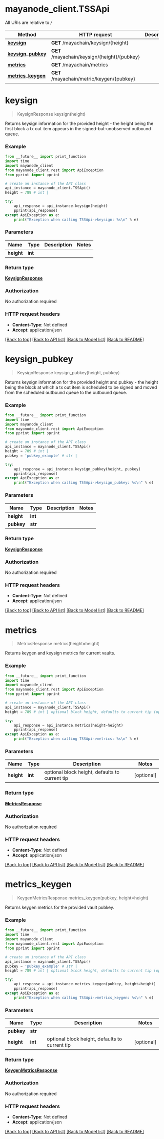 # mayanode_client.TSSApi

All URIs are relative to */*

Method | HTTP request | Description
------------- | ------------- | -------------
[**keysign**](TSSApi.md#keysign) | **GET** /mayachain/keysign/{height} | 
[**keysign_pubkey**](TSSApi.md#keysign_pubkey) | **GET** /mayachain/keysign/{height}/{pubkey} | 
[**metrics**](TSSApi.md#metrics) | **GET** /mayachain/metrics | 
[**metrics_keygen**](TSSApi.md#metrics_keygen) | **GET** /mayachain/metric/keygen/{pubkey} | 

# **keysign**
> KeysignResponse keysign(height)



Returns keysign information for the provided height - the height being the first block a tx out item appears in the signed-but-unobserved outbound queue.

### Example
```python
from __future__ import print_function
import time
import mayanode_client
from mayanode_client.rest import ApiException
from pprint import pprint

# create an instance of the API class
api_instance = mayanode_client.TSSApi()
height = 789 # int | 

try:
    api_response = api_instance.keysign(height)
    pprint(api_response)
except ApiException as e:
    print("Exception when calling TSSApi->keysign: %s\n" % e)
```

### Parameters

Name | Type | Description  | Notes
------------- | ------------- | ------------- | -------------
 **height** | **int**|  | 

### Return type

[**KeysignResponse**](KeysignResponse.md)

### Authorization

No authorization required

### HTTP request headers

 - **Content-Type**: Not defined
 - **Accept**: application/json

[[Back to top]](#) [[Back to API list]](../README.md#documentation-for-api-endpoints) [[Back to Model list]](../README.md#documentation-for-models) [[Back to README]](../README.md)

# **keysign_pubkey**
> KeysignResponse keysign_pubkey(height, pubkey)



Returns keysign information for the provided height and pubkey - the height being the block at which a tx out item is scheduled to be signed and moved from the scheduled outbound queue to the outbound queue.

### Example
```python
from __future__ import print_function
import time
import mayanode_client
from mayanode_client.rest import ApiException
from pprint import pprint

# create an instance of the API class
api_instance = mayanode_client.TSSApi()
height = 789 # int | 
pubkey = 'pubkey_example' # str | 

try:
    api_response = api_instance.keysign_pubkey(height, pubkey)
    pprint(api_response)
except ApiException as e:
    print("Exception when calling TSSApi->keysign_pubkey: %s\n" % e)
```

### Parameters

Name | Type | Description  | Notes
------------- | ------------- | ------------- | -------------
 **height** | **int**|  | 
 **pubkey** | **str**|  | 

### Return type

[**KeysignResponse**](KeysignResponse.md)

### Authorization

No authorization required

### HTTP request headers

 - **Content-Type**: Not defined
 - **Accept**: application/json

[[Back to top]](#) [[Back to API list]](../README.md#documentation-for-api-endpoints) [[Back to Model list]](../README.md#documentation-for-models) [[Back to README]](../README.md)

# **metrics**
> MetricsResponse metrics(height=height)



Returns keygen and keysign metrics for current vaults.

### Example
```python
from __future__ import print_function
import time
import mayanode_client
from mayanode_client.rest import ApiException
from pprint import pprint

# create an instance of the API class
api_instance = mayanode_client.TSSApi()
height = 789 # int | optional block height, defaults to current tip (optional)

try:
    api_response = api_instance.metrics(height=height)
    pprint(api_response)
except ApiException as e:
    print("Exception when calling TSSApi->metrics: %s\n" % e)
```

### Parameters

Name | Type | Description  | Notes
------------- | ------------- | ------------- | -------------
 **height** | **int**| optional block height, defaults to current tip | [optional] 

### Return type

[**MetricsResponse**](MetricsResponse.md)

### Authorization

No authorization required

### HTTP request headers

 - **Content-Type**: Not defined
 - **Accept**: application/json

[[Back to top]](#) [[Back to API list]](../README.md#documentation-for-api-endpoints) [[Back to Model list]](../README.md#documentation-for-models) [[Back to README]](../README.md)

# **metrics_keygen**
> KeygenMetricsResponse metrics_keygen(pubkey, height=height)



Returns keygen metrics for the provided vault pubkey.

### Example
```python
from __future__ import print_function
import time
import mayanode_client
from mayanode_client.rest import ApiException
from pprint import pprint

# create an instance of the API class
api_instance = mayanode_client.TSSApi()
pubkey = 'pubkey_example' # str | 
height = 789 # int | optional block height, defaults to current tip (optional)

try:
    api_response = api_instance.metrics_keygen(pubkey, height=height)
    pprint(api_response)
except ApiException as e:
    print("Exception when calling TSSApi->metrics_keygen: %s\n" % e)
```

### Parameters

Name | Type | Description  | Notes
------------- | ------------- | ------------- | -------------
 **pubkey** | **str**|  | 
 **height** | **int**| optional block height, defaults to current tip | [optional] 

### Return type

[**KeygenMetricsResponse**](KeygenMetricsResponse.md)

### Authorization

No authorization required

### HTTP request headers

 - **Content-Type**: Not defined
 - **Accept**: application/json

[[Back to top]](#) [[Back to API list]](../README.md#documentation-for-api-endpoints) [[Back to Model list]](../README.md#documentation-for-models) [[Back to README]](../README.md)

